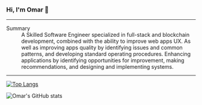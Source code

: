### Hi, I'm Omar 👋
___
<dl>
  <dt>Summary</dt>
  <dd>A Skilled Software Engineer specialized in full-stack and blockchain development, combined with the ability to improve web apps UX. As well as improving apps quality by identifying issues and common patterns, and developing standard operating procedures. Enhancing applications by identifying opportunities for improvement, making recommendations, and designing and implementing systems.</dd>
</dl>

___

[![Top Langs](https://github-readme-stats.vercel.app/api/top-langs/?username=omarkshan)](https://github.com/omarkshan/github-readme-stats)

![Omar's GitHub stats](https://github-readme-stats.vercel.app/api?username=omarkshan&hide=contribs,prs&count_private=true&show_icons=true&theme=radical)

<!--
**omarkshan/omarkshan** is a ✨ _special_ ✨ repository because its `README.md` (this file) appears on your GitHub profile.

Here are some ideas to get you started:

- 🔭 I’m currently working on ...
- 🌱 I’m currently learning ...
- 👯 I’m looking to collaborate on ...
- 🤔 I’m looking for help with ...
- 💬 Ask me about ...
- 📫 How to reach me: ...
- 😄 Pronouns: ...
- ⚡ Fun fact: ...
-->
